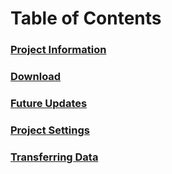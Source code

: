 # Table of Contents

### [Project Information](ProjectInformation.md)
### [Download](Download.md)
### [Future Updates](FutureUpdates.md)
### [Project Settings](Settings.md)
### [Transferring Data](DataTransfer.md)
